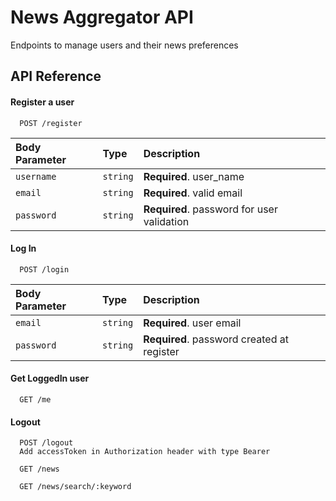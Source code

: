 # News Aggregator API

Endpoints to manage users and their news preferences

## API Reference

#### Register a user

```http
  POST /register
```

| Body Parameter | Type     | Description                                |
| :------------- | :------- | :----------------------------------------- |
| `username`     | `string` | **Required**. user_name                    |
| `email`        | `string` | **Required**. valid email                  |
| `password`     | `string` | **Required**. password for user validation |

#### Log In

```http
  POST /login
```

| Body Parameter | Type     | Description                                |
| :------------- | :------- | :----------------------------------------- |
| `email`        | `string` | **Required**. user email                   |
| `password`     | `string` | **Required**. password created at register |

#### Get LoggedIn user

```http
  GET /me
```

#### Logout

```http
  POST /logout
  Add accessToken in Authorization header with type Bearer
```

```http
  GET /news
```

```http
  GET /news/search/:keyword
```
